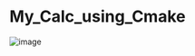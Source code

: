 # My_Calc_using_Cmake

![image](https://user-images.githubusercontent.com/62438853/158124446-16204bf5-ebd9-4d57-b2e6-ab6ef87070eb.png)
